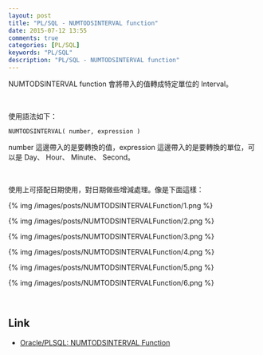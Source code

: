 ```yaml
---
layout: post
title: "PL/SQL - NUMTODSINTERVAL function"
date: 2015-07-12 13:55
comments: true
categories: [PL/SQL]
keywords: "PL/SQL"
description: "PL/SQL - NUMTODSINTERVAL function"
---
```


NUMTODSINTERVAL function 會將帶入的值轉成特定單位的 Interval。  

<!-- More -->

<br/>


使用語法如下：

    NUMTODSINTERVAL( number, expression )


number 這邊帶入的是要轉換的值，expression 這邊帶入的是要轉換的單位，可以是 Day、 Hour、 Minute、 Second。  

<br/>


使用上可搭配日期使用，對日期做些增減處理。像是下面這樣：  

{% img /images/posts/NUMTODSINTERVALFunction/1.png %}

{% img /images/posts/NUMTODSINTERVALFunction/2.png %}

{% img /images/posts/NUMTODSINTERVALFunction/3.png %}

{% img /images/posts/NUMTODSINTERVALFunction/4.png %}

{% img /images/posts/NUMTODSINTERVALFunction/5.png %}

{% img /images/posts/NUMTODSINTERVALFunction/6.png %}

<br/>

Link
----
* [Oracle/PLSQL: NUMTODSINTERVAL Function](http://www.techonthenet.com/oracle/functions/numtodsinterval.php)
